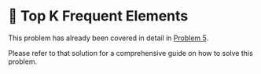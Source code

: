 # 📝 Top K Frequent Elements

This problem has already been covered in detail in [Problem 5](05_Top_K_Frequent_Elements.md).

Please refer to that solution for a comprehensive guide on how to solve this problem. 